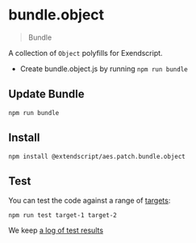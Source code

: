 # bundle.object

> Bundle

A collection of `Object` polyfills for Exendscript.

- Create bundle.object.js by running `npm run bundle`

## Update Bundle

    npm run bundle

## Install

    npm install @extendscript/aes.patch.bundle.object

## Test

You can test the code against a range of [targets](https://github.com/nbqx/fakestk/blob/master/resources/versions.json):

    npm run test target-1 target-2

We keep [a log of test results](./test/results_log.md)
